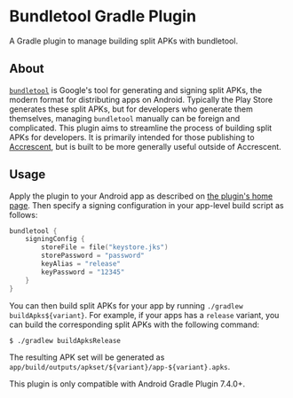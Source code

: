 # Bundletool Gradle Plugin

A Gradle plugin to manage building split APKs with bundletool.

## About

[`bundletool`] is Google's tool for generating and signing split APKs, the modern format for
distributing apps on Android. Typically the Play Store generates these split APKs, but for
developers who generate them themselves, managing `bundletool` manually can be foreign and
complicated. This plugin aims to streamline the process of building split APKs for developers. It is
primarily intended for those publishing to [Accrescent], but is built to be more generally useful
outside of Accrescent.

## Usage

Apply the plugin to your Android app as described on [the plugin's home page]. Then specify a
signing configuration in your app-level build script as follows:

```kotlin
bundletool {
    signingConfig {
        storeFile = file("keystore.jks")
        storePassword = "password"
        keyAlias = "release"
        keyPassword = "12345"
    }
}
```

You can then build split APKs for your app by running `./gradlew buildApks${variant}`. For example,
if your apps has a `release` variant, you can build the corresponding split APKs with the following
command:

```
$ ./gradlew buildApksRelease
```

The resulting APK set will be generated as
`app/build/outputs/apkset/${variant}/app-${variant}.apks`.

This plugin is only compatible with Android Gradle Plugin 7.4.0+.

[Accrescent]: https://accrescent.app
[`bundletool`]: https://developer.android.com/studio/command-line/bundletool
[the plugin's home page]: https://plugins.gradle.org/plugin/app.accrescent.tools.bundletool
